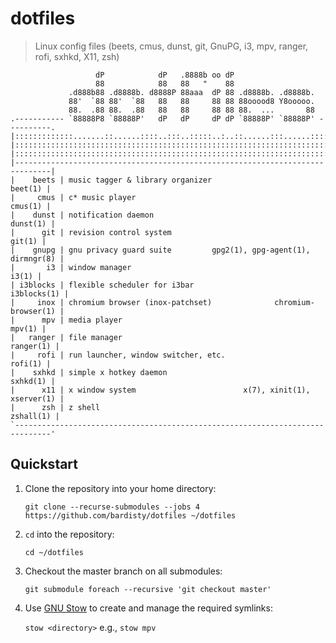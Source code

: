 # dotfiles

> Linux config files (beets, cmus, dunst, git, GnuPG, i3, mpv, ranger, rofi,
> sxhkd, X11, zsh)

```text
                   dP            dP   .8888b oo dP
                   88            88   88   "    88
             .d888b88 .d8888b. d8888P 88aaa  dP 88 .d8888b. .d8888b.
             88'  `88 88'  `88   88   88     88 88 88ooood8 Y8ooooo.
             88.  .88 88.  .88   88   88     88 88 88.  ...       88
.----------- `88888P8 `88888P'   dP   dP     dP dP `88888P' `88888P' ----------.
|:::::::::::::.......::......::::..:::..:::::..:..::......:::......::::::::::::|
|::::::::::::::::::::::::::::::::::::::::::::::::::::::::::::::::::::::::::::::|
|::::::::::::::::::::::::::::::::::::::::::::::::::::::::::::::::::::::::::::::|
|------------------------------------------------------------------------------|
|    beets | music tagger & library organizer                          beet(1) |
|     cmus | c* music player                                           cmus(1) |
|    dunst | notification daemon                                      dunst(1) |
|      git | revision control system                                    git(1) |
|    gnupg | gnu privacy guard suite         gpg2(1), gpg-agent(1), dirmngr(8) |
|       i3 | window manager                                              i3(1) |
| i3blocks | flexible scheduler for i3bar                          i3blocks(1) |
|     inox | chromium browser (inox-patchset)              chromium-browser(1) |
|      mpv | media player                                               mpv(1) |
|   ranger | file manager                                            ranger(1) |
|     rofi | run launcher, window switcher, etc.                       rofi(1) |
|    sxhkd | simple x hotkey daemon                                   sxhkd(1) |
|      x11 | x window system                        x(7), xinit(1), xserver(1) |
|      zsh | z shell                                                 zshall(1) |
`------------------------------------------------------------------------------'
```

## Quickstart

1.  Clone the repository into your home directory:

    `git clone --recurse-submodules --jobs 4 https://github.com/bardisty/dotfiles ~/dotfiles`

2.  `cd` into the repository:

    `cd ~/dotfiles`

3.  Checkout the master branch on all submodules:

    `git submodule foreach --recursive 'git checkout master'`

4.  Use [GNU Stow](https://www.gnu.org/software/stow/) to create and manage
    the required symlinks:

    `stow <directory>` e.g., `stow mpv`
